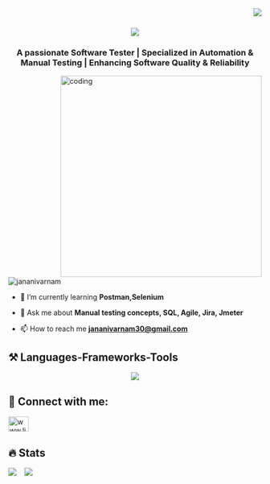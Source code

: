 <img align="right" src="https://visitor-badge.laobi.icu/badge?page_id=jananivarnam.jananivarnam" />
 

<h1 align="center">
    <img src="https://readme-typing-svg.herokuapp.com/?font=Righteous&size=35&center=true&vCenter=true&width=500&height=70&duration=4000&lines=Hi+There!+👋;+I'm+Janani!+🙋‍♀️;+I+am+open+to+learn;+testing+concepts+👩‍💻;" />
</h1>
<h3 align="center">A passionate Software Tester | Specialized in Automation & Manual Testing | Enhancing Software Quality & Reliability</h3>
<img align="right" alt="coding" width="400" src="https://startcoding.co.in/wp-content/uploads/2021/12/coding-for-kids.gif">
<p align="left"> <img src="https://komarev.com/ghpvc/?username=jananivarnam&label=Profile%20views&color=0e75b6&style=flat" alt="jananivarnam" /> </p>

- 🌱 I’m currently learning **Postman,Selenium**

- 💬 Ask me about **Manual testing concepts, SQL, Agile, Jira, Jmeter**

- 📫 How to reach me **jananivarnam30@gmail.com**

<h2>⚒️ Languages-Frameworks-Tools</h2>
<div align="center">
    <img src="https://skillicons.dev/icons?i=postman,java,javascript,mysql" />

</div>




<h2>📩 Connect with me:</h2>

<p align="left">
<a href="https://linkedin.com/in/www.linkedin.com/in/jananisvarnam" target="blank"><img align="center" src="https://raw.githubusercontent.com/rahuldkjain/github-profile-readme-generator/master/src/images/icons/Social/linked-in-alt.svg" alt="www.linkedin.com/in/jananisvarnam" height="30" width="40" /></a>
</p>

<h2>🔥 Stats</h2>

  <div id="stats">
  <img src="http://github-readme-streak-stats.herokuapp.com?user=jananivarnam&theme=dark&date_format=M%20j%5B%2C%20Y%5D" />&nbsp;&nbsp;&nbsp;
  <img src="https://github-readme-stats.vercel.app/api?username=jananivarnam&show_icons=true&theme=radical"/>
  </div>

